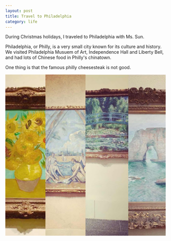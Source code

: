 ```yaml
---
layout: post
title: Travel to Philadelphia
category: life
---
```


During Christmas holidays, I traveled to Philadelphia with Ms. Sun.
<!--more-->
Philadelphia, or Philly, is a very small city known for its culture and history. 
We visited Philadelphia Musuem of Art, Independence Hall and Liberty Bell, and had lots of Chinese food in Philly's chinatown.

One thing is that the famous philly cheesesteak is not good.


![philly-moa](/images/philly-moa.png)

